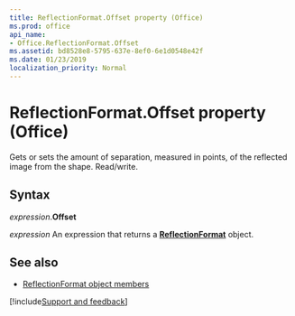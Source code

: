 ```yaml
---
title: ReflectionFormat.Offset property (Office)
ms.prod: office
api_name:
- Office.ReflectionFormat.Offset
ms.assetid: bd8528e8-5795-637e-8ef0-6e1d0548e42f
ms.date: 01/23/2019
localization_priority: Normal
---
```



# ReflectionFormat.Offset property (Office)

Gets or sets the amount of separation, measured in points, of the reflected image from the shape. Read/write.


## Syntax

_expression_.**Offset**

_expression_ An expression that returns a **[ReflectionFormat](Office.ReflectionFormat.md)** object.


## See also

- [ReflectionFormat object members](overview/Library-Reference/reflectionformat-members-office.md)


[!include[Support and feedback](~/includes/feedback-boilerplate.md)]